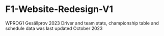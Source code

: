 # F1-Website-Redesign-V1
WPROG1 Gesällprov 2023
Driver and team stats, championship table and schedule data was last updated October 2023
